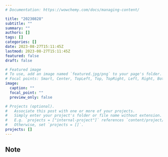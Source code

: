 ```yaml
---
# Documentation: https://wowchemy.com/docs/managing-content/

title: "20230828"
subtitle: ""
summary: ""
authors: []
tags: []
categories: []
date: 2023-08-27T15:11:45Z
lastmod: 2023-08-27T15:11:45Z
featured: false
draft: false

# Featured image
# To use, add an image named `featured.jpg/png` to your page's folder.
# Focal points: Smart, Center, TopLeft, Top, TopRight, Left, Right, BottomLeft, Bottom, BottomRight.
image:
  caption: ""
  focal_point: ""
  preview_only: false

# Projects (optional).
#   Associate this post with one or more of your projects.
#   Simply enter your project's folder or file name without extension.
#   E.g. `projects = ["internal-project"]` references `content/project/deep-learning/index.md`.
#   Otherwise, set `projects = []`.
projects: []
---
```


## Note

